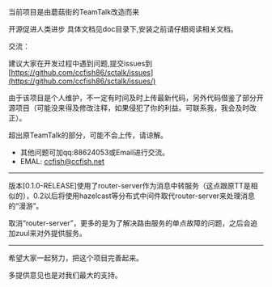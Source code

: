 当前项目是由蘑菇街的TeamTalk改造而来

开源促进人类进步
具体文档见doc目录下,安装之前请仔细阅读相关文档。

交流：

建议大家在开发过程中遇到问题,提交issues到[https://github.com/ccfish86/sctalk/issues](https://github.com/ccfish86/sctalk/issues/)

由于该项目是个人维护，不一定有时间及时上传最新代码，另外代码借鉴了部分开源项目（可能没来得及修改注释，如果侵犯了你的利益。可联系我，我会及时改正）。

超出原TeamTalk的部分，可能不会上传，请谅解。

* 其他问题可加qq:88624053或Email进行交流。
* EMAL: ccfish@ccfish.net

---

版本[0.1.0-RELEASE]使用了router-server作为消息中转服务（这点跟原TT是相似的），0.2以后将使用hazelcast等分布式中间件取代router-server来处理消息的“漫游”。

取消“router-server”，更多的是为了解决路由服务的单点故障的问题，之后会追加zuul来对外提供服务。

---

希望大家一起努力，把这个项目完善起来。

多提供意见也是对我们最大的支持。